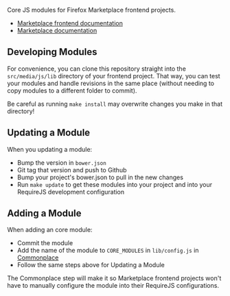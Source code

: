 Core JS modules for Firefox Marketplace frontend projects.

- [Marketplace frontend documentation](https://marketplace-frontend.readthedocs.org)
- [Marketplace documentation](https://marketplace.readthedocs.org)


## Developing Modules

For convenience, you can clone this repository straight into the
```src/media/js/lib``` directory of your frontend project. That way, you can
test your modules and handle revisions in the same place (without needing
to copy modules to a different folder to commit).

Be careful as running ```make install``` may overwrite changes you make
in that directory!

## Updating a Module

When you updating a module:

- Bump the version in ```bower.json```
- Git tag that version and push to Github
- Bump your project's bower.json to pull in the new changes
- Run ```make update``` to get these modules into your project and into your
  RequireJS development configuration

## Adding a Module

When adding an core module:

- Commit the module
- Add the name of the module to ```CORE_MODULES``` in ```lib/config.js``` in
  [Commonplace](https://github.com/mozilla/commonplace)
- Follow the same steps above for Updating a Module

The Commonplace step will make it so Marketplace frontend projects won't have
to manually configure the module into their RequireJS configurations.
